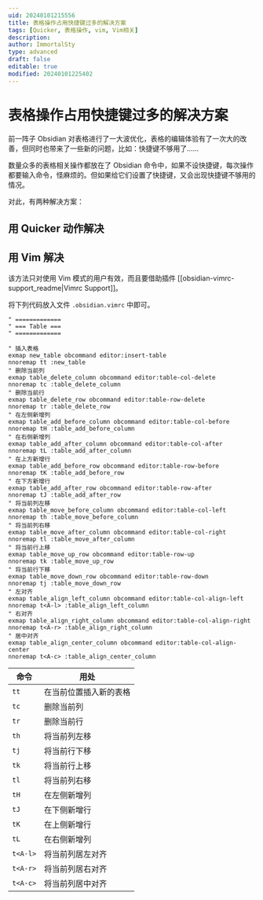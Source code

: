 ```yaml
---
uid: 20240101215556
title: 表格操作占用快捷键过多的解决方案
tags: [Quicker, 表格操作, vim, Vim相关]
description: 
author: ImmortalSty
type: advanced
draft: false
editable: true
modified: 20240101225402
---
```


# 表格操作占用快捷键过多的解决方案

前一阵子 Obsidian 对表格进行了一大波优化，表格的编辑体验有了一次大的改善，但同时也带来了一些新的问题，比如：快捷键不够用了……

数量众多的表格相关操作都放在了 Obsidian 命令中，如果不设快捷键，每次操作都要输入命令，怪麻烦的。但如果给它们设置了快捷键，又会出现快捷键不够用的情况。

对此，有两种解决方案：

## 用 Quicker 动作解决

## 用 Vim 解决

该方法只对使用 Vim 模式的用户有效，而且要借助插件 [[obsidian-vimrc-support_readme|Vimrc Support]]。

将下列代码放入文件 `.obsidian.vimrc` 中即可。

```vimrc
" =============
" === Table ===
" =============

" 插入表格
exmap new_table obcommand editor:insert-table
nnoremap tt :new_table
" 删除当前列
exmap table_delete_column obcommand editor:table-col-delete
nnoremap tc :table_delete_column
" 删除当前行
exmap table_delete_row obcommand editor:table-row-delete
nnoremap tr :table_delete_row
" 在左侧新增列
exmap table_add_before_column obcommand editor:table-col-before
nnoremap tH :table_add_before_column
" 在右侧新增列
exmap table_add_after_column obcommand editor:table-col-after
nnoremap tL :table_add_after_column
" 在上方新增行
exmap table_add_before_row obcommand editor:table-row-before
nnoremap tK :table_add_before_row
" 在下方新增行
exmap table_add_after_row obcommand editor:table-row-after
nnoremap tJ :table_add_after_row
" 将当前列左移
exmap table_move_before_column obcommand editor:table-col-left
nnoremap th :table_move_before_column
" 将当前列右移
exmap table_move_after_column obcommand editor:table-col-right
nnoremap tl :table_move_after_column
" 将当前行上移
exmap table_move_up_row obcommand editor:table-row-up
nnoremap tk :table_move_up_row
" 将当前行下移
exmap table_move_down_row obcommand editor:table-row-down
nnoremap tj :table_move_down_row
" 左对齐
exmap table_align_left_column obcommand editor:table-col-align-left
nnoremap t<A-l> :table_align_left_column
" 右对齐
exmap table_align_right_column obcommand editor:table-col-align-right
nnoremap t<A-r> :table_align_right_column
" 居中对齐
exmap table_align_center_column obcommand editor:table-col-align-center
nnoremap t<A-c> :table_align_center_column
```

| 命令 | 用处 |
| ---- | ---- |
| `tt` | 在当前位置插入新的表格 |
| `tc` | 删除当前列 |
| `tr` | 删除当前行 |
| `th` | 将当前列左移 |
| `tj` | 将当前行下移 |
| `tk` | 将当前行上移 |
| `tl` | 将当前列右移 |
| `tH` | 在左侧新增列 |
| `tJ` | 在下侧新增行 |
| `tK` | 在上侧新增行 |
| `tL` | 在右侧新增列 |
| `t<A-l>` | 将当前列居左对齐 |
| `t<A-r>` | 将当前列居右对齐 |
| `t<A-c>` | 将当前列居中对齐 |
